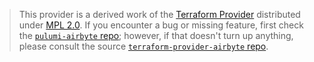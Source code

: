 > This provider is a derived work of the [Terraform Provider](https://github.com/airbytehq/terraform-provider-airbyte)
> distributed under [MPL 2.0](https://www.mozilla.org/en-US/MPL/2.0/). If you encounter a bug or missing feature,
> first check the [`pulumi-airbyte` repo](https://github.com/csechrist/pulumi-airbyte/issues); however, if that doesn't turn up anything,
> please consult the source [`terraform-provider-airbyte` repo](https://github.com/airbytehq/terraform-provider-airbyte/issues).
